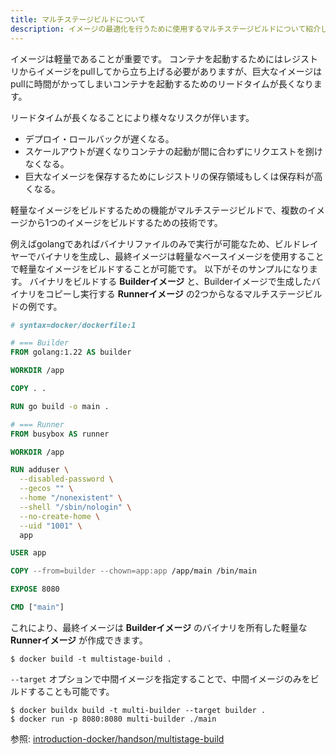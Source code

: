 ```yaml
---
title: マルチステージビルドについて
description: イメージの最適化を行うために使用するマルチステージビルドについて紹介します。
---
```


イメージは軽量であることが重要です。
コンテナを起動するためにはレジストリからイメージをpullしてから立ち上げる必要がありますが、巨大なイメージはpullに時間がかってしまいコンテナを起動するためのリードタイムが長くなります。

リードタイムが長くなることにより様々なリスクが伴います。

* デプロイ・ロールバックが遅くなる。
* スケールアウトが遅くなりコンテナの起動が間に合わずにリクエストを捌けなくなる。
* 巨大なイメージを保存するためにレジストリの保存領域もしくは保存料が高くなる。

軽量なイメージをビルドするための機能がマルチステージビルドで、複数のイメージから1つのイメージをビルドするための技術です。

例えばgolangであればバイナリファイルのみで実行が可能なため、ビルドレイヤーでバイナリを生成し、最終イメージは軽量なベースイメージを使用することで軽量なイメージをビルドすることが可能です。
以下がそのサンプルになります。
バイナリをビルドする **Builderイメージ** と、Builderイメージで生成したバイナリをコピーし実行する **Runnerイメージ** の2つからなるマルチステージビルドの例です。
```Dockerfile
# syntax=docker/dockerfile:1

# === Builder
FROM golang:1.22 AS builder

WORKDIR /app

COPY . .

RUN go build -o main .

# === Runner
FROM busybox AS runner

WORKDIR /app

RUN adduser \
  --disabled-password \
  --gecos "" \
  --home "/nonexistent" \
  --shell "/sbin/nologin" \
  --no-create-home \
  --uid "1001" \
  app

USER app

COPY --from=builder --chown=app:app /app/main /bin/main

EXPOSE 8080

CMD ["main"]
```

これにより、最終イメージは **Builderイメージ** のバイナリを所有した軽量な **Runnerイメージ** が作成できます。

```
$ docker build -t multistage-build .
```

`--target` オプションで中間イメージを指定することで、中間イメージのみをビルドすることも可能です。

```
$ docker buildx build -t multi-builder --target builder .
$ docker run -p 8080:8080 multi-builder ./main
```

参照: [introduction-docker/handson/multistage-build](https://github.com/y-ohgi/introduction-docker/tree/main/handson/multistage-build)
